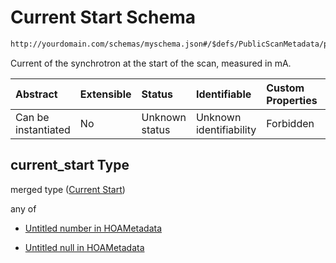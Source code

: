 # Current Start Schema

```txt
http://yourdomain.com/schemas/myschema.json#/$defs/PublicScanMetadata/properties/current_start
```

Current of the synchrotron at the start of the scan, measured in mA.

| Abstract            | Extensible | Status         | Identifiable            | Custom Properties | Additional Properties | Access Restrictions | Defined In                                                                   |
| :------------------ | :--------- | :------------- | :---------------------- | :---------------- | :-------------------- | :------------------ | :--------------------------------------------------------------------------- |
| Can be instantiated | No         | Unknown status | Unknown identifiability | Forbidden         | Allowed               | none                | [metadata-schema.json\*](../out/metadata-schema.json "open original schema") |

## current_start Type

merged type ([Current Start](metadata-schema-defs-publicscanmetadata-properties-current-start.md))

any of

- [Untitled number in HOAMetadata](metadata-schema-defs-publicscanmetadata-properties-current-start-anyof-0.md "check type definition")

- [Untitled null in HOAMetadata](metadata-schema-defs-publicscanmetadata-properties-current-start-anyof-1.md "check type definition")
